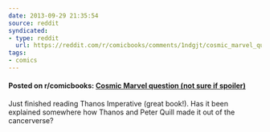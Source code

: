 ```yaml
---
date: 2013-09-29 21:35:54
source: reddit
syndicated:
- type: reddit
  url: https://reddit.com/r/comicbooks/comments/1ndgjt/cosmic_marvel_question_not_sure_if_spoiler/
tags:
- comics
---
```


#### Posted on r/comicbooks: [Cosmic Marvel question (not sure if spoiler)](https://reddit.com/r/comicbooks/comments/1ndgjt/cosmic_marvel_question_not_sure_if_spoiler/)

Just finished reading Thanos Imperative (great book!). Has it been explained somewhere how Thanos and Peter Quill made it out of the cancerverse?